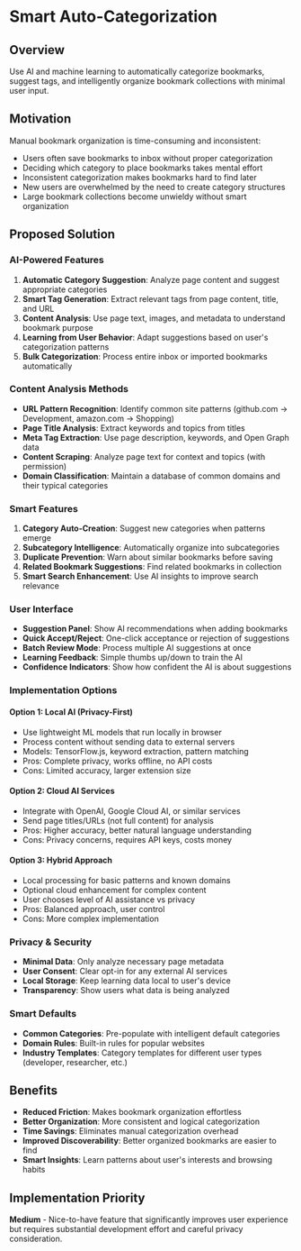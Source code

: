 # Smart Auto-Categorization

## Overview
Use AI and machine learning to automatically categorize bookmarks, suggest tags, and intelligently organize bookmark collections with minimal user input.

## Motivation
Manual bookmark organization is time-consuming and inconsistent:
- Users often save bookmarks to inbox without proper categorization
- Deciding which category to place bookmarks takes mental effort
- Inconsistent categorization makes bookmarks hard to find later
- New users are overwhelmed by the need to create category structures
- Large bookmark collections become unwieldy without smart organization

## Proposed Solution

### AI-Powered Features
1. **Automatic Category Suggestion**: Analyze page content and suggest appropriate categories
2. **Smart Tag Generation**: Extract relevant tags from page content, title, and URL
3. **Content Analysis**: Use page text, images, and metadata to understand bookmark purpose
4. **Learning from User Behavior**: Adapt suggestions based on user's categorization patterns
5. **Bulk Categorization**: Process entire inbox or imported bookmarks automatically

### Content Analysis Methods
- **URL Pattern Recognition**: Identify common site patterns (github.com → Development, amazon.com → Shopping)
- **Page Title Analysis**: Extract keywords and topics from titles
- **Meta Tag Extraction**: Use page description, keywords, and Open Graph data
- **Content Scraping**: Analyze page text for context and topics (with permission)
- **Domain Classification**: Maintain a database of common domains and their typical categories

### Smart Features
1. **Category Auto-Creation**: Suggest new categories when patterns emerge
2. **Subcategory Intelligence**: Automatically organize into subcategories
3. **Duplicate Prevention**: Warn about similar bookmarks before saving
4. **Related Bookmark Suggestions**: Find related bookmarks in collection
5. **Smart Search Enhancement**: Use AI insights to improve search relevance

### User Interface
- **Suggestion Panel**: Show AI recommendations when adding bookmarks
- **Quick Accept/Reject**: One-click acceptance or rejection of suggestions
- **Batch Review Mode**: Process multiple AI suggestions at once
- **Learning Feedback**: Simple thumbs up/down to train the AI
- **Confidence Indicators**: Show how confident the AI is about suggestions

### Implementation Options

#### Option 1: Local AI (Privacy-First)
- Use lightweight ML models that run locally in browser
- Process content without sending data to external servers
- Models: TensorFlow.js, keyword extraction, pattern matching
- Pros: Complete privacy, works offline, no API costs
- Cons: Limited accuracy, larger extension size

#### Option 2: Cloud AI Services
- Integrate with OpenAI, Google Cloud AI, or similar services
- Send page titles/URLs (not full content) for analysis
- Pros: Higher accuracy, better natural language understanding
- Cons: Privacy concerns, requires API keys, costs money

#### Option 3: Hybrid Approach
- Local processing for basic patterns and known domains
- Optional cloud enhancement for complex content
- User chooses level of AI assistance vs privacy
- Pros: Balanced approach, user control
- Cons: More complex implementation

### Privacy & Security
- **Minimal Data**: Only analyze necessary page metadata
- **User Consent**: Clear opt-in for any external AI services
- **Local Storage**: Keep learning data local to user's device
- **Transparency**: Show users what data is being analyzed

### Smart Defaults
- **Common Categories**: Pre-populate with intelligent default categories
- **Domain Rules**: Built-in rules for popular websites
- **Industry Templates**: Category templates for different user types (developer, researcher, etc.)

## Benefits
- **Reduced Friction**: Makes bookmark organization effortless
- **Better Organization**: More consistent and logical categorization
- **Time Savings**: Eliminates manual categorization overhead
- **Improved Discoverability**: Better organized bookmarks are easier to find
- **Smart Insights**: Learn patterns about user's interests and browsing habits

## Implementation Priority
**Medium** - Nice-to-have feature that significantly improves user experience but requires substantial development effort and careful privacy consideration.